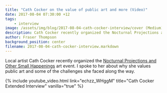 ```yaml
---
title: "Cath Cocker on the value of public art and more (Video)"
date: 2017-08-04 07:30:00 +12
tags:
    - interview
image: /assets/img/blog/2017-08-04-cath-cocker-interview/cover (Medium).jpg
description: Cath Cocker recently organized the Nocturnal Projections and Other Small Happenings art event. I spoke to her about why she values public art and some of the challenges she faced along the way.
author: Fraser Thompson
background_position: center
filename: 2017-08-04-cath-cocker-interview.markdown
---
```


Local artist Cath Cocker recently organized the [Nocturnal Projections and Other Small Happenings](https://www.facebook.com/othersmallhappenings/) art event. I spoke to her about why she values public art and some of the challenges she faced along the way.

<!-- more -->

{% include youtube_video.html link="echzz_WHggM" title="Cath Cocker Extended Interview" vanilla="true" %}